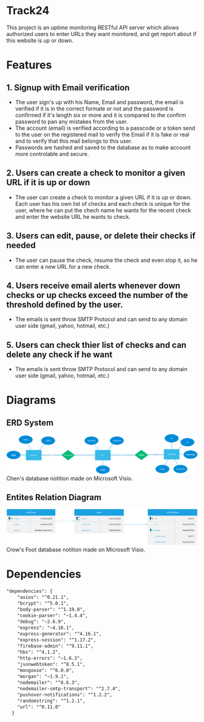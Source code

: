 # Track24
This project is an uptime monitoring RESTful API server which allows authorized users to enter URLs they want monitored, and get report about if this website is up or down.

# Features
## 1. Signup with Email verification
* The user sign's up with his Name, Email and password, the email is verified if it is in the correct formate or not and the password is confirmed if it's length six or more and it is compared to the confirm password to pan any mistakes from the user.
* The account (email) is verified according to a passcode or a token send to the user on the registered mail to verify the Email if it is fake or real and to verify that this mail belongs to this user.
* Passwords are hashed and saved to the database as to make account more controlable and secure.

## 2. Users can create a check to monitor a given URL if it is up or down
* The user can create a check to monitor a given URL if it is up or down. Each user has his own list of checks and each check is unique for the user, where he can put the chech name he wants for the recent check and enter the website URL he wants to check.

## 3. Users can edit, pause, or delete their checks if needed
* The user can pause the check, resume the check and even stop it, so he can enter a new URL for a new check.

## 4. Users receive email alerts whenever down checks or up checks exceed the number of the threshold defined by the user.
* The emails is sent throw SMTP Protocol and can send to any domain user side (gmail, yahoo, hotmail, etc.)

## 5. Users can check thier list of checks and can delete any check if he want
* The emails is sent throw SMTP Protocol and can send to any domain user side (gmail, yahoo, hotmail, etc.)

# Diagrams
## ERD System
![alt text](https://github.com/VeroZaki/Track24/blob/main/Diagrams/Track24%20ERD.png)
Chen's database notition made on Microsoft Visio.
## Entites Relation Diagram
![alt text](https://github.com/VeroZaki/Track24/blob/main/Diagrams/Entites%20relation%20diagram.png)
Crow's Foot database notition made on Microsoft Visio.

# Dependencies
```
"dependencies": {
    "axios": "^0.21.1",
    "bcrypt": "^5.0.1",
    "body-parser": "^1.19.0",
    "cookie-parser": "~1.4.4",
    "debug": "~2.6.9",
    "express": "~4.16.1",
    "express-generator": "^4.16.1",
    "express-session": "^1.17.2",
    "firebase-admin": "^9.11.1",
    "hbs": "^4.1.2",
    "http-errors": "~1.6.3",
    "jsonwebtoken": "^8.5.1",
    "mongoose": "^6.0.0",
    "morgan": "~1.9.1",
    "nodemailer": "^6.6.3",
    "nodemailer-smtp-transport": "^2.7.4",
    "pushover-notifications": "^1.2.2",
    "randomstring": "^1.2.1",
    "url": "^0.11.0"
  }
```
